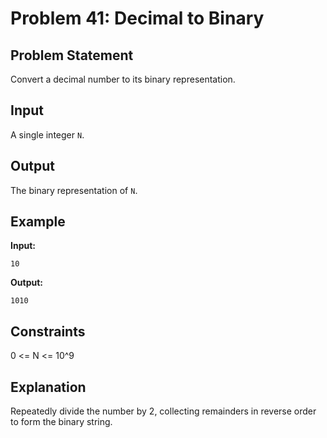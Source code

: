 # Problem 41: Decimal to Binary

## Problem Statement
Convert a decimal number to its binary representation.

## Input
A single integer `N`.

## Output
The binary representation of `N`.

## Example
**Input:**
```
10
```

**Output:**
```
1010
```

## Constraints
0 <= N <= 10^9

## Explanation
Repeatedly divide the number by 2, collecting remainders in reverse order to form the binary string.
